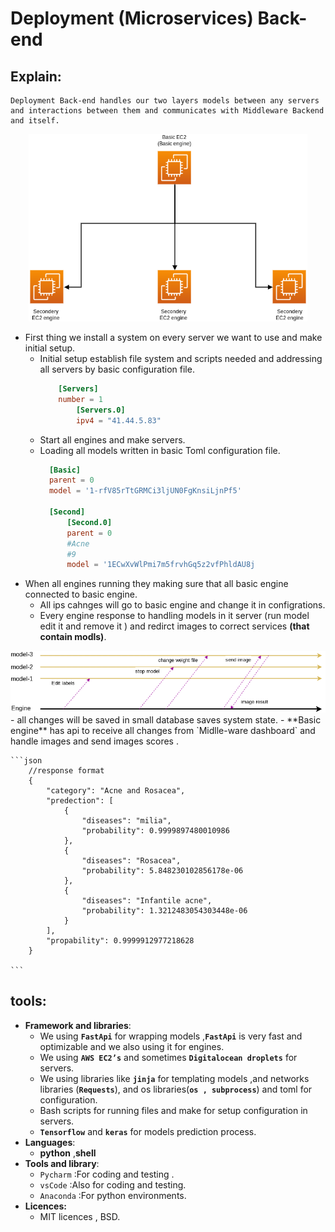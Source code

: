 # Deployment (Microservices) Back-end
## Explain:
    Deployment Back-end handles our two layers models between any servers  and interactions between them and communicates with Middleware Backend and itself. 
<p style ="text-align:center"><img height = 300 src ='./Figures/SampleOfBack-endDeployment.drawio.png'></p>

- First thing we install a system on every server we want to use and make initial setup.
  - Initial setup establish file system and scripts needed and addressing all servers by basic configuration file. 
    ```toml
        [Servers]
        number = 1
            [Servers.0]
            ipv4 = "41.44.5.83"
    ``` 
  - Start all engines and make servers.
  - Loading all models written in basic Toml configuration file.
      ```toml
        [Basic]
        parent = 0
        model = '1-rfV85rTtGRMCi3ljUN0FgKnsiLjnPf5'

        [Second]
            [Second.0]
            parent = 0
            #Acne
            #9
            model = '1ECwXvWlPmi7m5frvhGq5z2vfPhldAU8j 
       ```
- When all engines running they making sure that all basic engine connected to basic engine.
  - All ips cahnges will go to basic engine and change it in configrations.
  - Every engine response to handling models in it server (run model edit it and remove it ) and redirct images to correct services **(that contain modls)**.
<img src="./Figures/timeline.drawio.png">
  - all changes will be saved in small database saves system state.
  - **Basic engine** has api to receive all changes from `Midlle-ware dashboard` and handle images and send images scores .
    
   
    ```json
        //response format
        {
            "category": "Acne and Rosacea",
            "predection": [
                {
                    "diseases": "milia",
                    "probability": 0.9999897480010986
                },
                {
                    "diseases": "Rosacea",
                    "probability": 5.848230102856178e-06
                },
                {
                    "diseases": "Infantile acne",
                    "probability": 1.3212483054303448e-06
                }
            ],
            "propability": 0.9999912977218628
        }
    
    ```
## tools:
- **Framework and libraries**:
  - We using **`FastApi`** for wrapping models ,**`FastApi`** is very fast and optimizable and we also using it for engines.
  - We using **`AWS EC2’s`** and sometimes **`Digitalocean droplets`** for servers.
  - We using libraries like **`jinja`** for templating models ,and networks libraries (**`Requests`**), and os libraries(**`os , subprocess`**) and toml for configuration.
  - Bash scripts for running files and make for setup configuration in servers.
  - **`Tensorflow`** and **`keras`** for models prediction process.
- **Languages**:
  - **python** ,**shell**
- **Tools and library**:
  - `Pycharm` :For coding and testing .
  - `vsCode` :Also for coding and testing.
  - `Anaconda` :For python environments. 
- **Licences:**
  - MIT licences , BSD. 

